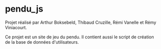 # pendu_js

Projet réalisé par Arthur Boksebeld, Thibaud Cruzille, Rémi Vanelle et Rémy Viniacourt.

Ce projet est un site de jeu du pendu.
Il contient aussi le script de création de la base de données d'utilisateurs.
